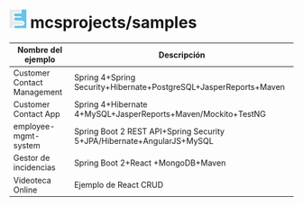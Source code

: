 # ![Test Image 1](images/mcsprojects.png) mcsprojects/samples


| Nombre del ejemplo                        | Descripción                                                               | 
| ----------------------------------------- | ------------------------------------------------------------------------- |
| Customer Contact Management               | Spring 4+Spring Security+Hibernate+PostgreSQL+JasperReports+Maven         |
| Customer Contact App                      | Spring 4+Hibernate 4+MySQL+JasperReports+Maven/Mockito+TestNG           |
| employee-mgmt-system                      | Spring Boot 2 REST API+Spring Security 5+JPA/Hibernate+AngularJS+MySQL    |   
| Gestor de incidencias                     | Spring Boot 2+React +MongoDB+Maven                                        |   
| Videoteca Online                          | Ejemplo de React CRUD                                                     |   
